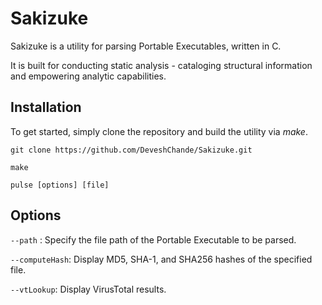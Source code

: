 # Sakizuke

Sakizuke is a utility for parsing Portable Executables, written in C.

It is built for conducting static analysis - cataloging structural information and empowering analytic capabilities.


## Installation

To get started, simply clone the repository and build the utility via _make_.

`git clone https://github.com/DeveshChande/Sakizuke.git`

`make`

`pulse [options] [file]`

## Options

`--path` : Specify the file path of the Portable Executable to be parsed.

`--computeHash`: Display MD5, SHA-1, and SHA256 hashes of the specified file.

`--vtLookup`: Display VirusTotal results.

